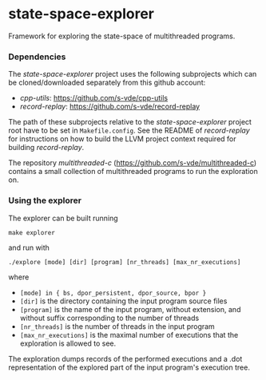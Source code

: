 # state-space-explorer
Framework for exploring the state-space of multithreaded programs.

### Dependencies
The *state-space-explorer* project uses the following subprojects which can be cloned/downloaded separately from this github account:
- *cpp-utils*: https://github.com/s-vde/cpp-utils
- *record-replay*: https://github.com/s-vde/record-replay

The path of these subprojects relative to the *state-space-explorer* project root 
have to be set in `Makefile.config`. 
See the README of *record-replay* for instructions on how to build the LLVM project context required for building *record-replay*.

The repository *multithreaded-c* (https://github.com/s-vde/multithreaded-c)
contains a small collection of multithreaded programs to run the exploration on.

### Using the explorer

The explorer can be built running

`make explorer`

and run with

`./explore [mode] [dir] [program] [nr_threads] [max_nr_executions]`

where 
- `[mode] in { bs, dpor_persistent, dpor_source, bpor }`
- `[dir]` is the directory containing the input program source files
- `[program]` is the name of the input program, without extension, and without suffix corresponding to the number of threads
- `[nr_threads]` is the number of threads in the input program
- `[max_nr_executions]` is the maximal number of executions that the exploration is allowed to see.

The exploration dumps records of the performed executions 
and a .dot representation of the explored part of the input program's execution tree.

